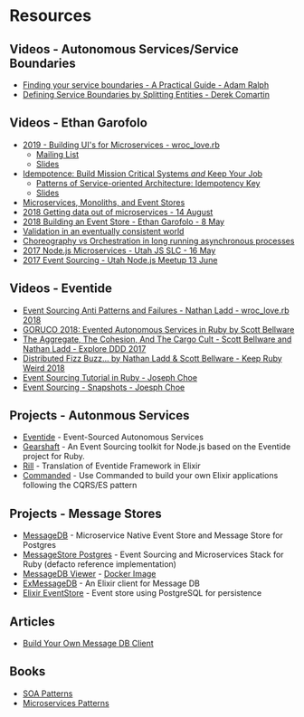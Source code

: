 # Resources

## Videos - Autonomous Services/Service Boundaries

* [Finding your service boundaries - A Practical Guide - Adam Ralph](https://www.youtube.com/watch?v=jdliXz70NtM)
* [Defining Service Boundaries by Splitting Entities - Derek Comartin](https://www.youtube.com/watch?v=lGvYHmvXiyk)

## Videos - Ethan Garofolo

* [2019 - Building UI's for Microservices -  wroc_love.rb](https://www.youtube.com/watch?v=ArTS_AJ-smQ)
  * [Mailing List](http://tinyurl.com/microservices-mailing-list)
  * [Slides](https://docs.google.com/presentation/d/1CesA2EgQbVT5Q02Phc_Ia445ac3GDc4WSdrTIcZX5UU/)
* [Idempotence: Build Mission Critical Systems *and* Keep Your Job](https://www.youtube.com/watch?v=vmPqi8mHHis)
  * [Patterns of Service-oriented Architecture: Idempotency Key](https://multithreaded.stitchfix.com/blog/2017/06/26/patterns-of-soa-idempotency-key/)
  * [Slides](https://docs.google.com/presentation/d/1AbwPjV5Nf8RFu4hwnjWCfmfhev8JqgIqjMHCsA2tWWo/)
* [Microservices, Monoliths, and Event Stores](https://www.youtube.com/watch?v=ELTZkbHJ-Xg)
* [2018 Getting data out of microservices - 14 August](https://www.youtube.com/watch?v=XL0Ie_Gn39M)
* [2018 Building an Event Store - Ethan Garofolo - 8 May](https://www.youtube.com/watch?v=J-xisAm3P-I)
* [Validation in an eventually consistent world](https://www.youtube.com/watch?v=tlbr7i1_blA)
* [Choreography vs Orchestration in long running asynchronous processes](https://www.youtube.com/watch?v=ofJd3AZIfto)
* [2017 Node.js Microservices - Utah JS SLC - 16 May](https://www.youtube.com/watch?v=h8ihxzfqH0A)
* [2017 Event Sourcing - Utah Node.js Meetup 13 June](https://www.youtube.com/watch?v=JWTT5KV4Lr0)
## Videos - Eventide

* [Event Sourcing Anti Patterns and Failures - Nathan Ladd - wroc_love.rb 2018](https://www.youtube.com/watch?v=vh1QTk34350)
* [GORUCO 2018: Evented Autonomous Services in Ruby by Scott Bellware](https://www.youtube.com/watch?v=qgKlu5gFsJM)
* [The Aggregate, The Cohesion, And The Cargo Cult - Scott Bellware and Nathan Ladd - Explore DDD 2017](https://www.youtube.com/watch?v=sb-WO-KcODE)
* [Distributed Fizz Buzz... by Nathan Ladd & Scott Bellware - Keep Ruby Weird 2018](https://www.youtube.com/watch?v=B9HlY1SsBA0)
* [Event Sourcing Tutorial in Ruby - Joseph Choe](https://www.youtube.com/watch?v=dfAzp9pxp9c)
* [Event Sourcing - Snapshots - Joesph Choe](https://www.youtube.com/watch?v=dfAzp9pxp9c)

## Projects - Autonmous Services

* [Eventide](https://eventide-project.org) - Event-Sourced Autonomous Services
* [Gearshaft](https://github.com/mpareja/gearshaft) - An Event Sourcing toolkit for Node.js based on the Eventide project for Ruby.
* [Rill](https://github.com/rill-project/rill) - Translation of Eventide Framework in Elixir
* [Commanded](https://github.com/commanded/commanded) - Use Commanded to build your own Elixir applications following the CQRS/ES pattern
## Projects - Message Stores

* [MessageDB](https://github.com/message-db/message-db) - Microservice Native Event Store and Message Store for Postgres
* [MessageStore Postgres](https://github.com/eventide-project/message-store-postgres) - Event Sourcing and Microservices Stack for Ruby (defacto reference implementation)
* [MessageDB Viewer](https://github.com/aaronjensen/message-db-viewer) - [Docker Image](https://hub.docker.com/r/whoward/message-db-viewer)
* [ExMessageDB](https://github.com/josemrb/ex_message_db) - An Elixir client for Message DB
* [Elixir EventStore](https://github.com/commanded/eventstore) - Event store using PostgreSQL for persistence
## Articles

* [Build Your Own Message DB Client](https://blog.eventide-project.org/articles/build-your-own-message-db-client/)

## Books

* [SOA Patterns](https://www.manning.com/books/soa-patterns)
* [Microservices Patterns](https://www.manning.com/books/microservices-patterns)